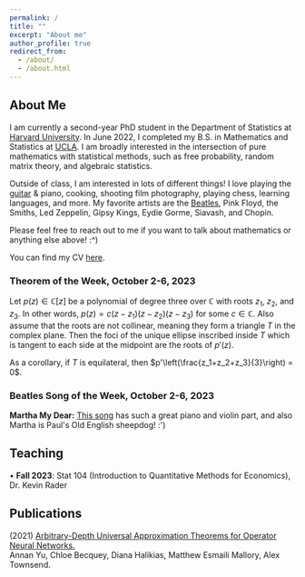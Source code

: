```yaml
---
permalink: /
title: ""
excerpt: "About me"
author_profile: true
redirect_from: 
  - /about/
  - /about.html
---
```

## About Me

I am currently a second-year PhD student in the Department of Statistics at [Harvard University](https://statistics.fas.harvard.edu/). In June 2022, I completed my B.S. in Mathematics and Statistics at [UCLA](https://ww3.math.ucla.edu/). I am broadly interested in the intersection of pure mathematics with statistical methods, such as free probability, random matrix theory, and algebraic statistics.

Outside of class, I am interested in lots of different things! I love playing the [guitar](https://mattesmaili.github.io/files/guitar.png) & piano, cooking, shooting film photography, playing chess, learning languages, and more. My favorite artists are the [Beatles](https://open.spotify.com/playlist/07ZKf7841juhmGlI6LMfBd?si=4511ac89f1d14618), Pink Floyd, the Smiths, Led Zeppelin, Gipsy Kings, Eydie Gorme, Siavash, and Chopin.

Please feel free to reach out to me if you want to talk about mathematics or anything else above! :^)

You can find my CV [here](https://mattesmaili.github.io/files/Matthew_Resume.pdf).

### Theorem of the Week, October 2-6, 2023

Let $p(z) \in \mathbb C[z]$ be a polynomial of degree three over $\mathbb C$ with roots $z_1$, $z_2$, and $z_3$. In other words, $p(z) = c(z - z_1)(z-z_2)(z-z_3)$ for some $c \in \mathbb C$. Also assume that the roots are not collinear, meaning they form a triangle $T$ in the complex plane. Then the foci of the unique ellipse inscribed inside $T$ which is tangent to each side at the midpoint are the roots of $p'(z)$.

As a corollary, if $T$ is equilateral, then $p'\left(\frac{z_1+z_2+z_3}{3}\right) = 0$.

### Beatles Song of the Week, October 2-6, 2023

**Martha My Dear:** [This song](https://open.spotify.com/track/1swmf4hFMJYRNA8Rq9PVaW?si=0230d09e57544620) has such a great piano and violin part, and also Martha is Paul's Old English sheepdog! :')

## Teaching

• **Fall 2023**: Stat 104 (Introduction to Quantitative Methods for Economics), Dr. Kevin Rader

## Publications

(2021) [Arbitrary-Depth Universal Approximation Theorems for Operator Neural Networks.](https://arxiv.org/abs/2109.11354)  
Annan Yu, Chloe Becquey, Diana Halikias, Matthew Esmaili Mallory, Alex Townsend.

